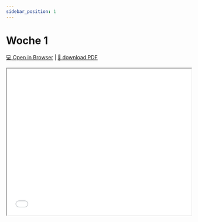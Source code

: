 ```yaml
---
sidebar_position: 1
---
```


# Woche 1

[:computer: Open in Browser](pathname:///slides/woche-1) | [:floppy_disk: download PDF](pathname:///slides/woche-1.pdf)

<iframe src="/bbzbl-modul-404/slides/woche-1" width="100%" height="400px"></iframe>

